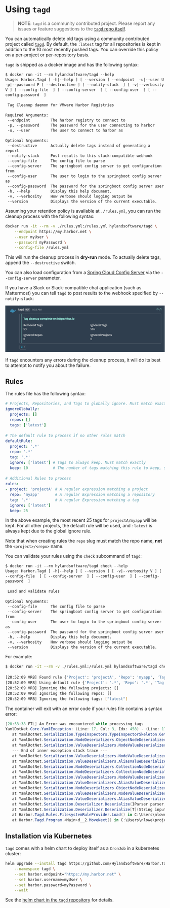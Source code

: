 # Using `tagd`

> **NOTE**: `tagd` is a community contributed project. Please report any issues or feature
> suggestions to the [`tagd` repo itself](https://github.com/HylandSoftware/Harbor.Tagd/issues).

You can automatically delete old tags using a community contributed project
called [`tagd`](https://github.com/hylandsoftware/Harbor.Tagd). By default, the
`:latest` tag for all repositories is kept in addition to the 10 most recently
pushed tags. You can override this policy on a per-project or per-repository
basis.

`tagd` is shipped as a docker image and has the following syntax:

```text
$ docker run -it --rm hylandsoftware/tagd --help
Usage: Harbor.Tagd [ -h|--help ] [ --version ] --endpoint  -u|--user U -p|--password P [ --destructive ] [ --notify-slack  ] [ -v|--verbosity V ] [ --config-file  ] [ --config-server  ] [ --config-user  ] [ --config-password  ]

 Tag Cleanup daemon for VMware Harbor Registries

Required Arguments:
 --endpoint         The harbor registry to connect to
 -p, --password     The password for the user connecting to harbor
 -u, --user         The user to connect to harbor as

Optional Arguments:
 --destructive      Actually delete tags instead of generating a report
 --notify-slack     Post results to this slack-compatible webhook
 --config-file      The config file to parse
 --config-server    The springboot config server to get configuration from
 --config-user      The user to login to the springboot config server as
 --config-password  The password for the springboot config server user
 -h, --help         Display this help document.
 -v, --verbosity    How verbose should logging output be
 --version          Displays the version of the current executable.
```

Assuming your retention policy is available at `./rules.yml`, you can run the
cleanup process with the following syntax:

```bash
docker run -it --rm -v ./rules.yml:/rules.yml hylandsoftware/tagd \
    --endpoint https://my.harbor.net \
    --user myUser \
    --password myPassword \
    --config-file /rules.yml
```

This will run the cleanup process in **dry-run** mode. To actually delete tags,
append the `--destructive` switch.

You can also load configuration from a [Spring Cloud Config Server](https://spring.io/guides/gs/centralized-configuration/)
via the `--config-server` parameter.

If you have a Slack or Slack-compatible chat application (such as Mattermost)
you can tell `tagd` to post results to the webhook specified by
`--notify-slack`:

![Mattermost Example](./img/tagd/mattermost.png)

If `tagd` encounters any errors during the cleanup process, it will do its best
to attempt to notify you about the failure.

## Rules

The rules file has the following syntax:

```yaml
# Projects, Repositories, and Tags to globally ignore. Must match exactly
ignoreGlobally:
  projects: []
  repos: []
  tags: ['latest']

# The default rule to process if no other rules match
defaultRule:
  project: '.*'
  repo: '.*'
  tag: '.*'
  ignore: ['latest'] # Tags to always keep. Must match exactly
  keep: 10           # The number of tags matching this rule to keep, sorted by creation date

# Additional Rules to process
rules:
- project: 'projectA' # A regular expression matching a project
  repo: 'myapp'       # A regular Expression matching a repository
  tag: '.*'           # A regular Expression matching a tag
  ignore: ['latest']
  keep: 25
```

In the above example, the most recent 25 tags for `projectA/myapp` will be kept.
For all other projects, the default rule will be used, and `:latest` is always
kept due to the global ignore rule.

Note that when creating rules the `repo` slug must match the repo name, **not**
the `<project>/<repo>` name.

You can validate your rules using the `check` subcommand of `tagd`:

```text
$ docker run -it --rm hylandsoftware/tagd check --help
Usage: Harbor.Tagd [ -h|--help ] [ --version ] [ -v|--verbosity V ] [ --config-file  ] [ --config-server  ] [ --config-user  ] [ --config-password  ]

 Load and validate rules

Optional Arguments:
 --config-file      The config file to parse
 --config-server    The springboot config server to get configuration from
 --config-user      The user to login to the springboot config server as
 --config-password  The password for the springboot config server user
 -h, --help         Display this help document.
 -v, --verbosity    How verbose should logging output be
 --version          Displays the version of the current executable.
```

For example:

```bash
$ docker run -it --rm -v ./rules.yml:/rules.yml hylandsoftware/tagd check --config-file /rules.yml --verbosity verbose

[20:52:09 VRB] Found rule {'Project': 'projectA', 'Repo': 'myapp', 'Tag': '.*', 'Keep': 25, 'Ignore': [latest]}
[20:52:09 VRB] Using default rule {'Project': '.*', 'Repo': '.*', 'Tag': '.*', 'Keep': 10, 'Ignore': [latest]}
[20:52:09 VRB] Ignoring the following projects: []
[20:52:09 VRB] Ignoring the following repos: []
[20:52:09 VRB] Ignoring the following tags: ["latest"]
```

The container will exit with an error code if your rules file contains a syntax error:

```csharp
[20:53:38 FTL] An Error was encountered while processing tags
YamlDotNet.Core.YamlException: (Line: 17, Col: 3, Idx: 458) - (Line: 17, Col: 3, Idx: 458): Exception during deserialization ---> System.Runtime.Serialization.SerializationException: Property 'thisIsntARealKey' not found on type 'Harbor.Tagd.Rules.Rule'.
   at YamlDotNet.Serialization.TypeInspectors.TypeInspectorSkeleton.GetProperty(Type type, Object container, String name, Boolean ignoreUnmatched)
   at YamlDotNet.Serialization.NodeDeserializers.ObjectNodeDeserializer.YamlDotNet.Serialization.INodeDeserializer.Deserialize(IParser parser, Type expectedType, Func`3 nestedObjectDeserializer, Object& value)
   at YamlDotNet.Serialization.ValueDeserializers.NodeValueDeserializer.DeserializeValue(IParser parser, Type expectedType, SerializerState state, IValueDeserializer nestedObjectDeserializer)
   --- End of inner exception stack trace ---
   at YamlDotNet.Serialization.ValueDeserializers.NodeValueDeserializer.DeserializeValue(IParser parser, Type expectedType, SerializerState state, IValueDeserializer nestedObjectDeserializer)
   at YamlDotNet.Serialization.ValueDeserializers.AliasValueDeserializer.DeserializeValue(IParser parser, Type expectedType, SerializerState state, IValueDeserializer nestedObjectDeserializer)
   at YamlDotNet.Serialization.NodeDeserializers.CollectionNodeDeserializer.DeserializeHelper(Type tItem, IParser parser, Func`3 nestedObjectDeserializer, IList result, Boolean canUpdate)
   at YamlDotNet.Serialization.NodeDeserializers.CollectionNodeDeserializer.YamlDotNet.Serialization.INodeDeserializer.Deserialize(IParser parser, Type expectedType, Func`3 nestedObjectDeserializer, Object& value)
   at YamlDotNet.Serialization.ValueDeserializers.NodeValueDeserializer.DeserializeValue(IParser parser, Type expectedType, SerializerState state, IValueDeserializer nestedObjectDeserializer)
   at YamlDotNet.Serialization.ValueDeserializers.AliasValueDeserializer.DeserializeValue(IParser parser, Type expectedType, SerializerState state, IValueDeserializer nestedObjectDeserializer)
   at YamlDotNet.Serialization.NodeDeserializers.ObjectNodeDeserializer.YamlDotNet.Serialization.INodeDeserializer.Deserialize(IParser parser, Type expectedType, Func`3 nestedObjectDeserializer, Object& value)
   at YamlDotNet.Serialization.ValueDeserializers.NodeValueDeserializer.DeserializeValue(IParser parser, Type expectedType, SerializerState state, IValueDeserializer nestedObjectDeserializer)
   at YamlDotNet.Serialization.ValueDeserializers.AliasValueDeserializer.DeserializeValue(IParser parser, Type expectedType, SerializerState state, IValueDeserializer nestedObjectDeserializer)
   at YamlDotNet.Serialization.Deserializer.Deserialize(IParser parser, Type type)
   at YamlDotNet.Serialization.Deserializer.Deserialize[T](String input)
   at Harbor.Tagd.Rules.FilesystemRuleProvider.Load() in C:\Users\nlowe\projects\harbor.tagd\src\Harbor.Tagd\Rules\FilesystemRuleProvider.cs:line 33
   at Harbor.Tagd.Program.<Main>d__2.MoveNext() in C:\Users\nlowe\projects\harbor.tagd\src\Harbor.Tagd\Program.cs:line 85
```

## Installation via Kubernetes

`tagd` comes with a helm chart to deploy itself as a `CronJob` in a kubernetes cluster:

```bash
helm upgrade --install tagd https://github.com/HylandSoftware/Harbor.Tagd/tree/master/contrib/helm/tagd \
    --namespace tagd \
    --set harbor.endpoint="https://my.harbor.net" \
    --set harbor.username=myUser \
    --set harbor.password=myPassword \
    --wait
```

See the [helm chart in the `tagd` repository](https://github.com/HylandSoftware/Harbor.Tagd/tree/master/contrib/helm/tagd)
for details.